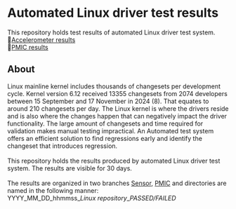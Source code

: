 # Automated Linux driver test results
This repository holds test results of automated Linux driver test system.
<br>
🔗[Accelerometer results](https://github.com/RohmSemiconductor/rohm-linux-test-results/tree/Sensor) <br>
🔗[PMIC results](https://github.com/RohmSemiconductor/rohm-linux-test-results/tree/PMIC)

## About
Linux mainline kernel includes thousands of changesets per development cycle. Kernel version 6.12 received 13355 changesets from 
2074 developers between 15 September and 17 November in 2024 (8). That equates to around 210 changesets per day. The Linux 
kernel is where the drivers reside and is also where the changes happen that can negatively impact the driver functionality. The large 
amount of changesets and time required for validation makes manual testing impractical. An Automated test system offers an efficient
solution to find regressions early and identify the changeset that introduces regression.
<br> <br>
This repository holds the results produced by automated Linux driver test system. The results are visible for 30 days.
<br> <br>
The results are organized in two branches [Sensor](https://github.com/RohmSemiconductor/rohm-linux-test-results/tree/Sensor), [PMIC](https://github.com/RohmSemiconductor/rohm-linux-test-results/tree/PMIC) and directories are named in the following manner:<br>
YYYY_MM_DD_hhmmss_*Linux repository*_*PASSED/FAILED* <br>
